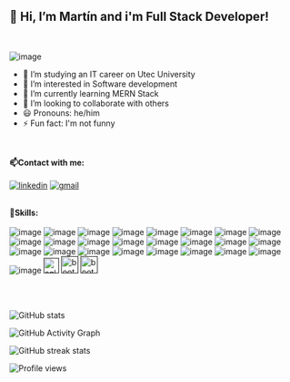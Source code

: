<h2><b> 👋 Hi, I’m Martín and i'm Full Stack Developer!</b></h2><br>

![image](https://raw.githubusercontent.com/sagar-viradiya/sagar-viradiya/master/resources/banner.png)

- 📖 I’m studying an IT career on Utec University
- 👀 I’m interested in Software development
- 🌱 I’m currently learning MERN Stack 
- 💞️ I’m looking to collaborate with others
- :smiley: Pronouns: he/him
- :zap: Fun fact: I'm not funny
<br>



<b>:mailbox:Contact with me:</b><br><br>
[<img src='https://img.shields.io/badge/LinkedIn-0077B5?style=for-the-badge&logo=linkedin&logoColor=white' alt='linkedin'>](https://www.linkedin.com/in/martín-suárez/)
[<img src='https://img.shields.io/badge/Gmail-D14836?style=for-the-badge&logo=gmail&logoColor=white' alt='gmail'>](mailto:martin.suarez.personal@gmail.com)
<br><br>

<b>:rocket:Skills:</b><br><br>
![image](https://img.shields.io/badge/HTML5-E34F26?style=for-the-badge&logo=html5&logoColor=white)
![image](https://img.shields.io/badge/CSS3-1572B6?style=for-the-badge&logo=css3&logoColor=white)
![image](https://img.shields.io/badge/JavaScript-323330?style=for-the-badge&logo=javascript&logoColor=F7DF1E)
![image](https://img.shields.io/badge/Node.js-43853D?style=for-the-badge&logo=node.js&logoColor=white)
![image](https://img.shields.io/badge/Java-ED8B00?style=for-the-badge&logo=java&logoColor=white)
![image](https://img.shields.io/badge/React-20232A?style=for-the-badge&logo=react&logoColor=61DAFB)
![image](https://img.shields.io/badge/MongoDB-4EA94B?style=for-the-badge&logo=mongodb&logoColor=white)
![image](https://img.shields.io/badge/Postman-FF6C37?style=for-the-badge&logo=Postman&logoColor=white)
![image](https://img.shields.io/badge/React_Router-CA4245?style=for-the-badge&logo=react-router&logoColor=white)
![image](https://img.shields.io/badge/styled--components-DB7093?style=for-the-badge&logo=styled-components&logoColor=white)
![image](https://img.shields.io/badge/Material--UI-0081CB?style=for-the-badge&logo=material-ui&logoColor=white)
![image](https://img.shields.io/badge/Flask-000000?style=for-the-badge&logo=flask&logoColor=white)
![image](https://img.shields.io/badge/Jest-C21325?style=for-the-badge&logo=jest&logoColor=white)
![image](https://img.shields.io/badge/jQuery-0769AD?style=for-the-badge&logo=jquery&logoColor=white)
![image](https://img.shields.io/badge/JWT-000000?style=for-the-badge&logo=JSON%20web%20tokens&logoColor=white)
![image](https://img.shields.io/badge/npm-CB3837?style=for-the-badge&logo=npm&logoColor=white)
![image](https://img.shields.io/badge/Sass-CC6699?style=for-the-badge&logo=sass&logoColor=white)
![image](https://img.shields.io/badge/Python-FFD43B?style=for-the-badge&logo=python&logoColor=darkgreen)
![image](https://img.shields.io/badge/Haskell-5D4F85?style=for-the-badge&logo=haskell&logoColor=white)
![image](https://img.shields.io/badge/json-5E5C5C?style=for-the-badge&logo=json&logoColor=white)
![image](https://img.shields.io/badge/Trello-0052CC?style=for-the-badge&logo=trello&logoColor=white)
![image](https://img.shields.io/badge/Hibernate-59666C?style=for-the-badge&logo=Hibernate&logoColor=white)
![image](https://img.shields.io/badge/Linux-FCC624?style=for-the-badge&logo=linux&logoColor=black)
![image](https://img.shields.io/badge/Django-092E20?style=for-the-badge&logo=django&logoColor=green)
![image](https://img.shields.io/badge/Windows-0078D6?style=for-the-badge&logo=windows&logoColor=white)
[<img src='https://hakin9.org/wp-content/uploads/2019/08/connect-a-flask-app-to-a-mysql-database-with-sqlalchemy-and-pymysql.jpg' alt='sql alchemy' height='27'>]()
[<img src='https://anthoncode.com/wp-content/uploads/2019/01/bootstrap-logo-png.png' alt='bootstrap' height='30'>]()
[<img src='https://w7.pngwing.com/pngs/212/722/png-transparent-web-development-express-js-javascript-software-framework-laravel-world-wide-web-purple-blue-text.png' alt='bootstrap' height='30'>]()


<br><br>

![GitHub stats](https://github-readme-stats.vercel.app/api?username=kiddopro&show_icons=true)  

![GitHub Activity Graph](https://activity-graph.herokuapp.com/graph?username=kiddopro)  

![GitHub streak stats](https://github-readme-streak-stats.herokuapp.com/?user=kiddopro)  

![Profile views](https://gpvc.arturio.dev/kiddopro)
